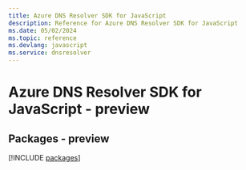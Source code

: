 ```yaml
---
title: Azure DNS Resolver SDK for JavaScript
description: Reference for Azure DNS Resolver SDK for JavaScript
ms.date: 05/02/2024
ms.topic: reference
ms.devlang: javascript
ms.service: dnsresolver
---
```

# Azure DNS Resolver SDK for JavaScript - preview
## Packages - preview
[!INCLUDE [packages](dns-resolver-index.md)]